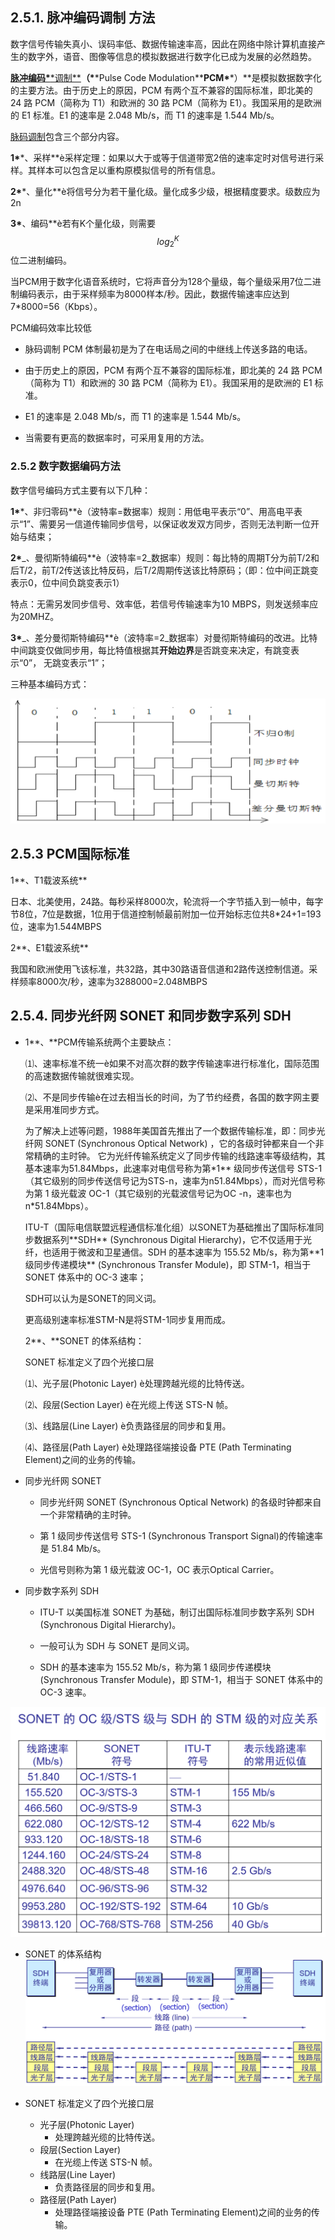 ## 2.5.1. 脉冲编码调制 方法

数字信号传输失真小、误码率低、数据传输速率高，因此在网络中除计算机直接产生的数字外，语音、图像等信息的模拟数据进行数字化已成为发展的必然趋势。

[**脉冲编码\***\*调制\*\*](http://baike.baidu.com/view/381504.htm)**（\***\*Pulse Code Modulation\*\***PCM\***\*）\*\*是模拟数据数字化的主要方法。由于历史上的原因，PCM 有两个互不兼容的国际标准，即北美的 24 路 PCM（简称为 T1）和欧洲的 30 路 PCM（简称为 E1）。我国采用的是欧洲的 E1 标准。E1 的速率是 2.048 Mb/s，而 T1 的速率是 1.544 Mb/s。

[脉码调制](http://baike.baidu.com/view/381504.htm)包含三个部分内容。

**1\***\*、采样\*\*è采样定理：如果以大于或等于信道带宽2倍的速率定时对信号进行采样。其样本可以包含足以重构原模拟信号的所有信息。

**2\***\*、量化\*\*è将信号分为若干量化级。量化成多少级，根据精度要求。级数应为2n

**3\***、编码\*\*è若有K个量化级，则需要$$log_2^K$$位二进制编码。

当PCM用于数字化语音系统时，它将声音分为128个量级，每个量级采用7位二进制编码表示，由于采样频率为8000样本/秒。因此，数据传输速率应达到7\*8000=56（Kbps）。



PCM编码效率比较低



* 脉码调制 PCM 体制最初是为了在电话局之间的中继线上传送多路的电话。

* 由于历史上的原因，PCM 有两个互不兼容的国际标准，即北美的 24 路 PCM（简称为 T1）和欧洲的 30 路 PCM（简称为 E1）。我国采用的是欧洲的 E1 标准。

* E1 的速率是 2.048 Mb/s，而 T1 的速率是 1.544 Mb/s。

* 当需要有更高的数据率时，可采用复用的方法。

### 2.5.2 数字数据编码方法

数字信号编码方式主要有以下几种：

**1\***\*、非归零码\*\*è（波特率=数据率）规则：用低电平表示“0”、用高电平表示“1”、需要另一信道传输同步信号，以保证收发双方同步，否则无法判断一位开始与结束；

**2\***_、曼彻斯特编码\*\*è（波特率=2_数据率）规则：每比特的周期T分为前T/2和后T/2，前T/2传送该比特反码，后T/2周期传送该比特原码；（即：位中间正跳变表示0，位中间负跳变表示1）

特点：无需另发同步信号、效率低，若信号传输速率为10 MBPS，则发送频率应为20MHZ。

**3\***_、差分曼彻斯特编码\*\*è（波特率=2_数据率）对曼彻斯特编码的改进。比特中间跳变仅做同步用，每比特值根据其**开始边界**是否跳变来决定，有跳变表示“0”， 无跳变表示“1”；

三种基本编码方式：



![](/assets/三种编码方法.png)

## 2.5.3 PCM国际标准

1\*\*、T1载波系统\*\*



日本、北美使用，24路。每秒采样8000次，轮流将一个字节插入到一帧中，每字节8位，7位是数据，1位用于信道控制帧最前附加一位开始标志位共8\*24+1=193位，速率为1.544MBPS



2\*\*、E1载波系统\*\*



我国和欧洲使用飞该标准，共32路，其中30路语音信道和2路传送控制信道。采样频率8000次/秒，速率为3288000=2.048MBPS







## 2.5.4. 同步光纤网 SONET 和同步数字系列 SDH

* 1\*\*、\*\*PCM传输系统两个主要缺点：

  ⑴、速率标准不统一è如果不对高次群的数字传输速率进行标准化，国际范围的高速数据传输就很难实现。 

  ⑵、不是同步传输è在过去相当长的时间，为了节约经费，各国的数字网主要是采用准同步方式。   

  为了解决上述等问题，1988年美国首先推出了一个数据传输标准，即：同步光纤网 SONET \(Synchronous Optical Network\) ，它的各级时钟都来自一个非常精确的主时钟。 它为光纤传输系统定义了同步传输的线路速率等级结构，其基本速率为51.84Mbps，此速率对电信号称为第\*1\*\* 级同步传送信号 STS-1（其它级别的同步传送信号记为STS-n，速率为n51.84Mbps），而对光信号称为第 1 级光载波 OC-1（其它级别的光载波信号记为OC -n，速率也为n\*51.84Mbps）。

  ITU-T（国际电信联盟远程通信标准化组）以SONET为基础推出了国际标准同步数据系列\*\*SDH\*\* \(Synchronous Digital Hierarchy\)，它不仅适用于光纤，也适用于微波和卫星通信。SDH 的基本速率为 155.52 Mb/s，称为第\*\*1级同步传递模块\*\* \(Synchronous Transfer Module\)，即 STM-1，相当于 SONET 体系中的 OC-3 速率；

  SDH可以认为是SONET的同义词。

  更高级别速率标准STM-N是将STM-1同步复用而成。

  2\*\*、\*\*SONET 的体系结构：

  SONET 标准定义了四个光接口层 

  ⑴、光子层\(Photonic Layer\) è处理跨越光缆的比特传送。

  ⑵、段层\(Section Layer\) è在光缆上传送 STS-N 帧。

  ⑶、线路层\(Line Layer\) è负责路径层的同步和复用。

  ⑷、路径层\(Path Layer\) è处理路径端接设备 PTE \(Path Terminating Element\)之间的业务的传输。

* 同步光纤网 SONET

  * 同步光纤网 SONET \(Synchronous Optical Network\) 的各级时钟都来自一个非常精确的主时钟。

  * 第 1 级同步传送信号 STS-1 \(Synchronous Transport Signal\)的传输速率是 51.84 Mb/s。

  * 光信号则称为第 1 级光载波 OC-1，OC 表示Optical Carrier。

* 同步数字系列 SDH

  * ITU-T 以美国标准 SONET 为基础，制订出国际标准同步数字系列 SDH \(Synchronous Digital Hierarchy\)。

  * 一般可认为 SDH 与 SONET 是同义词。

  * SDH 的基本速率为 155.52 Mb/s，称为第 1 级同步传递模块 \(Synchronous Transfer Module\)，即 STM-1，相当于 SONET 体系中的 OC-3 速率。

![](/assets/图片40.png)

* SONET 的体系结构  
  ![](/assets/图片41.png)

* SONET 标准定义了四个光接口层

  * 光子层\(Photonic Layer\)
    * 处理跨越光缆的比特传送。
  * 段层\(Section Layer\)
    * 在光缆上传送 STS-N 帧。
  * 线路层\(Line Layer\)
    * 负责路径层的同步和复用。
  * 路径层\(Path Layer\)
    * 处理路径端接设备 PTE \(Path Terminating Element\)之间的业务的传输。



